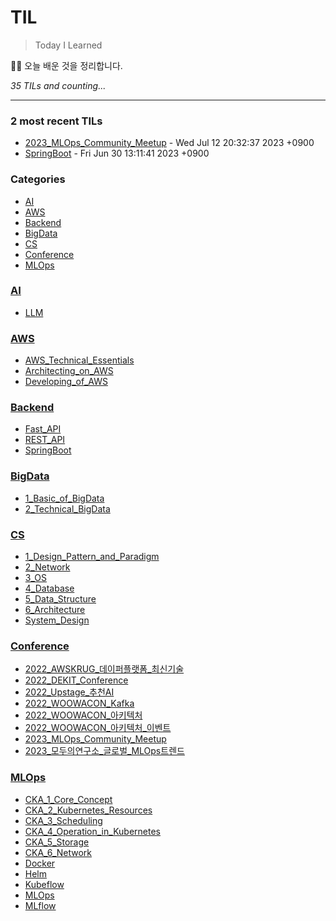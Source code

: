 # TIL
> Today I Learned

🏄‍♂️ 오늘 배운 것을 정리합니다.  


_35 TILs and counting..._

---

### 2 most recent TILs

- [2023_MLOps_Community_Meetup](Conference/2023_MLOps_Community_Meetup.md) - Wed Jul 12 20:32:37 2023 +0900
- [SpringBoot](Backend/SpringBoot.md) - Fri Jun 30 13:11:41 2023 +0900

### Categories

- [AI](#AI)
- [AWS](#AWS)
- [Backend](#Backend)
- [BigData](#BigData)
- [CS](#CS)
- [Conference](#Conference)
- [MLOps](#MLOps)

### [AI](#AI)
- [LLM](AI/LLM.md)

### [AWS](#AWS)
- [AWS_Technical_Essentials](AWS/AWS_Technical_Essentials.md)
- [Architecting_on_AWS](AWS/Architecting_on_AWS.md)
- [Developing_of_AWS](AWS/Developing_of_AWS.md)

### [Backend](#Backend)
- [Fast_API](Backend/Fast_API.md)
- [REST_API](Backend/REST_API.md)
- [SpringBoot](Backend/SpringBoot.md)

### [BigData](#BigData)
- [1_Basic_of_BigData](BigData/1_Basic_of_BigData.md)
- [2_Technical_BigData](BigData/2_Technical_BigData.md)

### [CS](#CS)
- [1_Design_Pattern_and_Paradigm](CS/1_Design_Pattern_and_Paradigm.md)
- [2_Network](CS/2_Network.md)
- [3_OS](CS/3_OS.md)
- [4_Database](CS/4_Database.md)
- [5_Data_Structure](CS/5_Data_Structure.md)
- [6_Architecture](CS/6_Architecture.md)
- [System_Design](CS/System_Design.md)

### [Conference](#Conference)
- [2022_AWSKRUG_데이퍼플랫폼_최신기술](Conference/2022_AWSKRUG_데이퍼플랫폼_최신기술.md)
- [2022_DEKIT_Conference](Conference/2022_DEKIT_Conference.md)
- [2022_Upstage_추천AI](Conference/2022_Upstage_추천AI.md)
- [2022_WOOWACON_Kafka](Conference/2022_WOOWACON_Kafka.md)
- [2022_WOOWACON_아키텍처](Conference/2022_WOOWACON_아키텍처.md)
- [2022_WOOWACON_아키텍처_이벤트](Conference/2022_WOOWACON_아키텍처_이벤트.md)
- [2023_MLOps_Community_Meetup](Conference/2023_MLOps_Community_Meetup.md)
- [2023_모두의연구소_글로벌_MLOps트렌드](Conference/2023_모두의연구소_글로벌_MLOps트렌드.md)

### [MLOps](#MLOps)
- [CKA_1_Core_Concept](MLOps/CKA_1_Core_Concept.md)
- [CKA_2_Kubernetes_Resources](MLOps/CKA_2_Kubernetes_Resources.md)
- [CKA_3_Scheduling](MLOps/CKA_3_Scheduling.md)
- [CKA_4_Operation_in_Kubernetes](MLOps/CKA_4_Operation_in_Kubernetes.md)
- [CKA_5_Storage](MLOps/CKA_5_Storage.md)
- [CKA_6_Network](MLOps/CKA_6_Network.md)
- [Docker](MLOps/Docker.md)
- [Helm](MLOps/Helm.md)
- [Kubeflow](MLOps/Kubeflow.md)
- [MLOps](MLOps/MLOps.md)
- [MLflow](MLOps/MLflow.md)

[1]: https://simonwillison.net/2020/Apr/20/self-rewriting-readme/
[2]: https://github.com/jbranchaud/til

